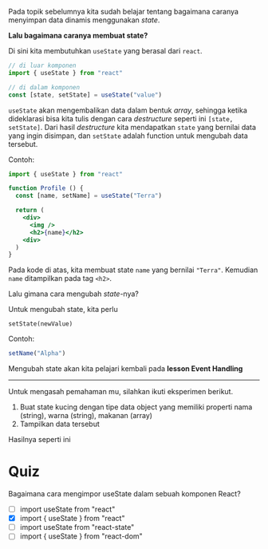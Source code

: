 
Pada topik sebelumnya kita sudah belajar tentang bagaimana caranya menyimpan data dinamis menggunakan _state_. 

**Lalu bagaimana caranya membuat state?**

Di sini kita membutuhkan `useState` yang berasal dari `react`.

```jsx
// di luar komponen
import { useState } from "react"

// di dalam komponen
const [state, setState] = useState("value")
```

`useState` akan mengembalikan data dalam bentuk _array_, sehingga ketika dideklarasi bisa kita tulis dengan cara _destructure_ seperti ini  `[state, setState]`. Dari hasil _destructure_ kita mendapatkan `state` yang bernilai data yang ingin disimpan, dan `setState` adalah function untuk mengubah data tersebut.

Contoh:

```jsx
import { useState } from "react"

function Profile () {
  const [name, setName] = useState("Terra")

  return (
    <div>
      <img />
      <h2>{name}</h2>
    <div>
  )
}
```

Pada kode di atas, kita membuat state `name` yang bernilai `"Terra"`. Kemudian `name` ditampilkan pada tag `<h2>`.

Lalu gimana cara mengubah _state_-nya? 

Untuk mengubah state, kita perlu 
```
setState(newValue)
```
Contoh:
```jsx
setName("Alpha")
```
Mengubah state akan kita pelajari kembali pada **lesson Event Handling**

---
Untuk mengasah pemahaman mu, silahkan ikuti eksperimen berikut.

1. Buat state kucing dengan tipe data object yang memiliki properti nama (string), warna (string), makanan (array)
2. Tampilkan data tersebut

Hasilnya seperti ini

# Quiz

Bagaimana cara mengimpor useState dalam sebuah komponen React?
- [ ] import useState from "react"
- [x] import { useState } from "react"
- [ ] import useState from "react-state"
- [ ] import { useState } from "react-dom"
